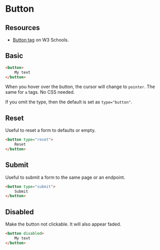 # Button

## Resources

- [Button tag](https://www.w3schools.com/tags/tag_button.asp) on W3 Schools.



## Basic

```html
<button>
    My text
</button>
```


When you hover over the button, the cursor will change to `pointer`. The same for `a` tags. No CSS needed.

If you omit the type, then the default is set as `type="button"`.


## Reset

Useful to reset a form to defaults or empty.

```html
<button type="reset">
    Reset
</button>
```


## Submit

Useful to submit a form to the same page or an endpoint.

```html
<button type="submit">
    Submit
</button>
```


## Disabled

Make the button not clickable. It will also appear faded.

```html
<button disabled>
    My text
</button>
```
